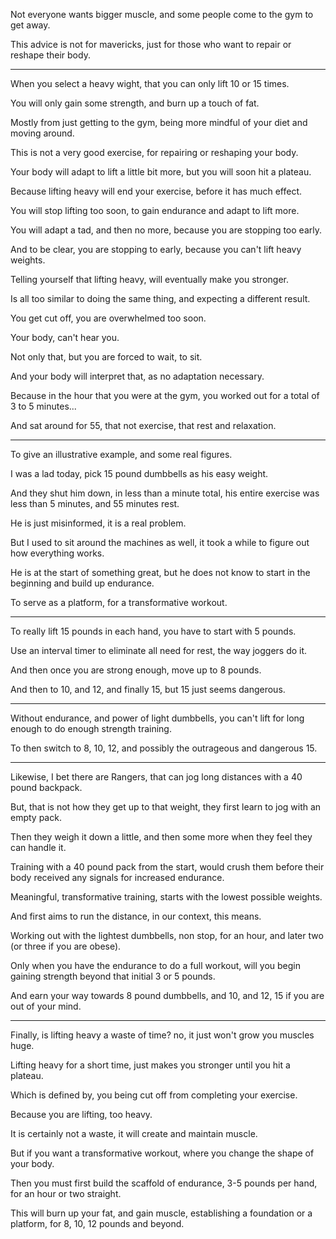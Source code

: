 Not everyone wants bigger muscle,
and some people come to the gym to get away.

This advice is not for mavericks,
just for those who want to repair or reshape their body.

---

When you select a heavy wight,
that you can only lift 10 or 15 times.

You will only gain some strength,
and burn up a touch of fat.

Mostly from just getting to the gym,
being more mindful of your diet and moving around.

This is not a very good exercise,
for repairing or reshaping your body.

Your body will adapt to lift a little bit more,
but you will soon hit a plateau.

Because lifting heavy will end your exercise,
before it has much effect.

You will stop lifting too soon,
to gain endurance and adapt to lift more.

You will adapt a tad,
and then no more, because you are stopping too early.

And to be clear, you are stopping to early,
because you can't lift heavy weights.

Telling yourself that lifting heavy,
will eventually make you stronger.

Is all too similar to doing the same thing,
and expecting a different result.

You get cut off,
you are overwhelmed too soon.

Your body,
can't hear you.

Not only that,
but you are forced to wait, to sit.

And your body will interpret that,
as no adaptation necessary.

Because in the hour that you were at the gym,
you worked out for a total of 3 to 5 minutes...

And sat around for 55,
that not exercise, that rest and relaxation.

---

To give an illustrative example,
and some real figures.

I was a lad today,
pick 15 pound dumbbells as his easy weight.

And they shut him down, in less than a minute total,
his entire exercise was less than 5 minutes, and 55 minutes rest.

He is just misinformed,
it is a real problem.

But I used to sit around the machines as well,
it took a while to figure out how everything works.

He is at the start of something great,
but he does not know to start in the beginning and build up endurance.

To serve as a platform,
for a transformative workout.

---

To really lift 15 pounds in each hand,
you have to start with 5 pounds.

Use an interval timer to eliminate all need for rest,
the way joggers do it.

And then once you are strong enough,
move up to 8 pounds.

And then to 10, and 12,
and finally 15, but 15 just seems dangerous.

---

Without endurance, and power of light dumbbells,
you can't lift for long enough to do enough strength training.

To then switch to 8, 10, 12,
and possibly the outrageous and dangerous 15.

---

Likewise, I bet there are Rangers,
that can jog long distances with a 40 pound backpack.

But, that is not how they get up to that weight,
they first learn to jog with an empty pack.

Then they weigh it down a little,
and then some more when they feel they can handle it.

Training with a 40 pound pack from the start,
would crush them before their body received any signals for increased endurance.

Meaningful, transformative training,
starts with the lowest possible weights.

And first aims to run the distance,
in our context, this means.

Working out with the lightest dumbbells,
non stop, for an hour, and later two (or three if you are obese).

Only when you have the endurance to do a full workout,
will you begin gaining strength beyond that initial 3 or 5 pounds.

And earn your way towards 8 pound dumbbells,
and 10, and 12, 15 if you are out of your mind.

---

Finally, is lifting heavy a waste of time?
no, it just won't grow you muscles huge.

Lifting heavy for a short time,
just makes you stronger until you hit a plateau.

Which is defined by,
you being cut off from completing your exercise.

Because you are lifting,
too heavy.

It is certainly not a waste,
it will create and maintain muscle.

But if you want a transformative workout,
where you change the shape of your body.

Then you must first build the scaffold of endurance,
3-5 pounds per hand, for an hour or two straight.

This will burn up your fat, and gain muscle,
establishing a foundation or a platform, for 8, 10, 12 pounds and beyond.
